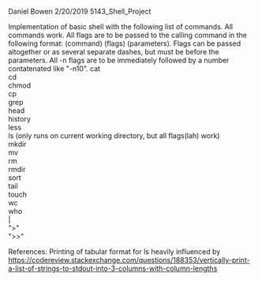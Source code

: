 Daniel Bowen
2/20/2019
5143_Shell_Project

Implementation of basic shell with the following list of commands. All commands work. All flags are to be passed to the calling command in the following format: (command) (flags) (parameters). Flags can be passed altogether or as several separate dashes, but must be before the parameters. All -n flags are to be immediately followed by a number contatenated like "-n10".
cat <br />
cd <br />
chmod <br />
cp <br />
grep <br />
head <br />
history <br />
less <br />
ls (only runs on current working directory, but all flags(lah) work) <br />
mkdir <br />
mv <br />
rm <br />
rmdir <br />
sort <br />
tail <br />
touch <br />
wc <br />
who <br />
 | <br />
 ">" <br />
 ">>" <br />

References: Printing of tabular format for ls heavily influenced by https://codereview.stackexchange.com/questions/188353/vertically-print-a-list-of-strings-to-stdout-into-3-columns-with-column-lengths
